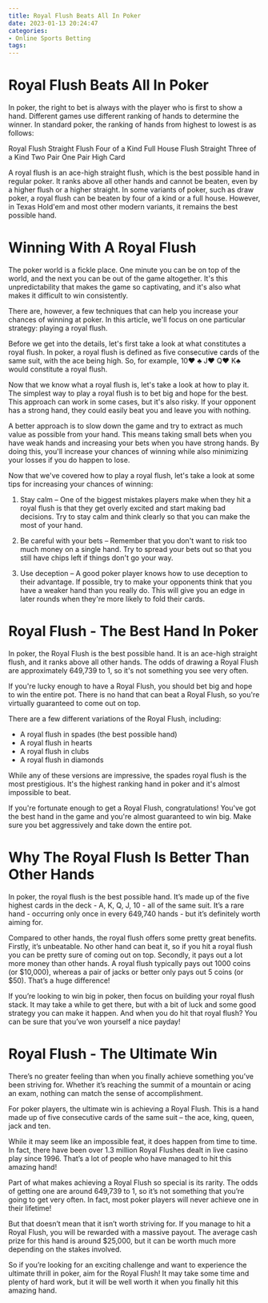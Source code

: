```yaml
---
title: Royal Flush Beats All In Poker
date: 2023-01-13 20:24:47
categories:
- Online Sports Betting
tags:
---
```



#  Royal Flush Beats All In Poker

In poker, the right to bet is always with the player who is first to show a hand. Different games use different ranking of hands to determine the winner. In standard poker, the ranking of hands from highest to lowest is as follows:

Royal Flush
Straight Flush
Four of a Kind
Full House
Flush
Straight
Three of a Kind
Two Pair
One Pair
High Card





A royal flush is an ace-high straight flush, which is the best possible hand in regular poker. It ranks above all other hands and cannot be beaten, even by a higher flush or a higher straight. In some variants of poker, such as draw poker, a royal flush can be beaten by four of a kind or a full house. However, in Texas Hold'em and most other modern variants, it remains the best possible hand. 

#  Winning With A Royal Flush

The poker world is a fickle place. One minute you can be on top of the world, and the next you can be out of the game altogether. It's this unpredictability that makes the game so captivating, and it's also what makes it difficult to win consistently.

There are, however, a few techniques that can help you increase your chances of winning at poker. In this article, we'll focus on one particular strategy: playing a royal flush.

Before we get into the details, let's first take a look at what constitutes a royal flush. In poker, a royal flush is defined as five consecutive cards of the same suit, with the ace being high. So, for example, 10♥ ♣ J♥ Q♥ K♣ would constitute a royal flush.

Now that we know what a royal flush is, let's take a look at how to play it. The simplest way to play a royal flush is to bet big and hope for the best. This approach can work in some cases, but it's also risky. If your opponent has a strong hand, they could easily beat you and leave you with nothing.

A better approach is to slow down the game and try to extract as much value as possible from your hand. This means taking small bets when you have weak hands and increasing your bets when you have strong hands. By doing this, you'll increase your chances of winning while also minimizing your losses if you do happen to lose.

Now that we've covered how to play a royal flush, let's take a look at some tips for increasing your chances of winning:

1) Stay calm – One of the biggest mistakes players make when they hit a royal flush is that they get overly excited and start making bad decisions. Try to stay calm and think clearly so that you can make the most of your hand.

2) Be careful with your bets – Remember that you don't want to risk too much money on a single hand. Try to spread your bets out so that you still have chips left if things don't go your way.

3) Use deception – A good poker player knows how to use deception to their advantage. If possible, try to make your opponents think that you have a weaker hand than you really do. This will give you an edge in later rounds when they're more likely to fold their cards.

#  Royal Flush - The Best Hand In Poker

In poker, the Royal Flush is the best possible hand. It is an ace-high straight flush, and it ranks above all other hands. The odds of drawing a Royal Flush are approximately 649,739 to 1, so it's not something you see very often.

If you're lucky enough to have a Royal Flush, you should bet big and hope to win the entire pot. There is no hand that can beat a Royal Flush, so you're virtually guaranteed to come out on top.

There are a few different variations of the Royal Flush, including:

- A royal flush in spades (the best possible hand)
- A royal flush in hearts
- A royal flush in clubs
- A royal flush in diamonds

While any of these versions are impressive, the spades royal flush is the most prestigious. It's the highest ranking hand in poker and it's almost impossible to beat.

If you're fortunate enough to get a Royal Flush, congratulations! You've got the best hand in the game and you're almost guaranteed to win big. Make sure you bet aggressively and take down the entire pot.

#  Why The Royal Flush Is Better Than Other Hands

In poker, the royal flush is the best possible hand. It’s made up of the five highest cards in the deck - A, K, Q, J, 10 - all of the same suit. It’s a rare hand - occurring only once in every 649,740 hands - but it’s definitely worth aiming for.

Compared to other hands, the royal flush offers some pretty great benefits. Firstly, it’s unbeatable. No other hand can beat it, so if you hit a royal flush you can be pretty sure of coming out on top. Secondly, it pays out a lot more money than other hands. A royal flush typically pays out 1000 coins (or $10,000), whereas a pair of jacks or better only pays out 5 coins (or $50). That’s a huge difference!

If you’re looking to win big in poker, then focus on building your royal flush stack. It may take a while to get there, but with a bit of luck and some good strategy you can make it happen. And when you do hit that royal flush? You can be sure that you’ve won yourself a nice payday!

#  Royal Flush - The Ultimate Win

There’s no greater feeling than when you finally achieve something you’ve been striving for. Whether it’s reaching the summit of a mountain or acing an exam, nothing can match the sense of accomplishment.

For poker players, the ultimate win is achieving a Royal Flush. This is a hand made up of five consecutive cards of the same suit – the ace, king, queen, jack and ten.

While it may seem like an impossible feat, it does happen from time to time. In fact, there have been over 1.3 million Royal Flushes dealt in live casino play since 1996. That’s a lot of people who have managed to hit this amazing hand!

Part of what makes achieving a Royal Flush so special is its rarity. The odds of getting one are around 649,739 to 1, so it’s not something that you’re going to get very often. In fact, most poker players will never achieve one in their lifetime!

But that doesn’t mean that it isn’t worth striving for. If you manage to hit a Royal Flush, you will be rewarded with a massive payout. The average cash prize for this hand is around $25,000, but it can be worth much more depending on the stakes involved.

So if you’re looking for an exciting challenge and want to experience the ultimate thrill in poker, aim for the Royal Flush! It may take some time and plenty of hard work, but it will be well worth it when you finally hit this amazing hand.